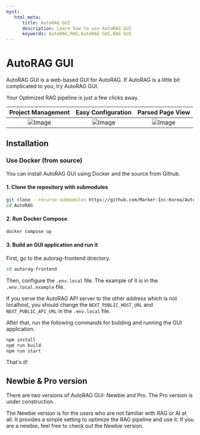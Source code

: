 ```yaml
---
myst:
   html_meta:
      title: AutoRAG GUI
      description: Learn how to use AutoRAG GUI
      keywords: AutoRAG,RAG,AutoRAG GUI,RAG GUI
---
```

# AutoRAG GUI

AutoRAG GUI is a web-based GUI for AutoRAG.
If AutoRAG is a little bit complicated to you, try AutoRAG GUI.

Your Optimized RAG pipeline is just a few clicks away.

|                                    Project Management                                     |                                    Easy Configuration                                     |                                     Parsed Page View                                      |
|:-----------------------------------------------------------------------------------------:|:-----------------------------------------------------------------------------------------:|:-----------------------------------------------------------------------------------------:|
| ![Image](https://github.com/user-attachments/assets/87289d84-ff65-4810-bc41-3f30b36b7ddf) | ![Image](https://github.com/user-attachments/assets/dbe0a49b-ebf2-4c9c-b17d-1be1c2cd1060) | ![Image](https://github.com/user-attachments/assets/d8a50512-3299-4b68-b48e-e2f49d688f01) |

## Installation

### Use Docker (from source)
You can install AutoRAG GUI using Docker and the source from Github.

#### 1. Clone the repository with submodules

```bash
git clone --recurse-submodules https://github.com/Marker-Inc-Korea/AutoRAG.git
cd AutoRAG
```

#### 2. Run Docker Compose

```bash
docker compose up
```

#### 3. Build an GUI application and run it

First, go to the autorag-frontend directory.

```bash
cd autorag-frontend
```

Then, configure the `.env.local` file.
The example of it is in the `.env.local.example` file.

If you serve the AutoRAG API server to the other address which is not localhost,
you should change the `NEXT_PUBLIC_HOST_URL` and `NEXT_PUBLIC_API_URL` in the `.env.local` file.

After that, run the following commands for building and running the GUI application.

```bash
npm install
npm run build
npm run start
```

That's it!

## Newbie & Pro version

There are two versions of AutoRAG GUI: Newbie and Pro.
The Pro version is under construction.

The Newbie version is for the users who are not familiar with RAG or AI at all.
It provides a simple setting to optimize the RAG pipeline and use it.
If you are a newbie, feel free to check out the Newbie version.
